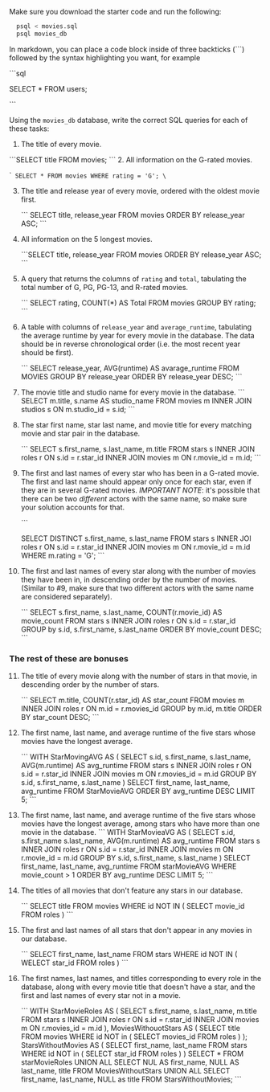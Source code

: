 Make sure you download the starter code and run the following:

```sh
  psql < movies.sql
  psql movies_db
```

In markdown, you can place a code block inside of three backticks (```) followed by the syntax highlighting you want, for example

\```sql

SELECT \* FROM users;

\```

Using the `movies_db` database, write the correct SQL queries for each of these tasks:

1.  The title of every movie.

\```SELECT title
    FROM movies;
\```
2.  All information on the G-rated movies.

\````
SELECT *
FROM movies
WHERE rating = 'G';
\```

3.  The title and release year of every movie, ordered with the
    oldest movie first.

    \``` SELECT title, release_year
        FROM movies
        ORDER BY release_year ASC;
    \```

4.  All information on the 5 longest movies.

    \```SELECT title, release_year
        FROM movies
        ORDER BY release_year ASC;
    \```

5.  A query that returns the columns of `rating` and `total`, tabulating the
    total number of G, PG, PG-13, and R-rated movies.

    \```
    SELECT rating, COUNT(*) AS Total
    FROM movies
    GROUP BY rating;
    \```

6.  A table with columns of `release_year` and `average_runtime`,
    tabulating the average runtime by year for every movie in the database. The data should be in reverse chronological order (i.e. the most recent year should be first).

    \```
    SELECT release_year, AVG(runtime) AS avarage_runtime
    FROM MOVIES
    GROUP BY release_year
    ORDER BY release_year DESC;
    \```

7.  The movie title and studio name for every movie in the
    database.
    \```
    SELECT m.title, s.name AS studio_name
    FROM movies m
    INNER JOIN studios s ON m.studio_id = s.id;
    \```

8.  The star first name, star last name, and movie title for every
    matching movie and star pair in the database.

    \```
    SELECT s.first_name, s.last_name, m.title
    FROM stars s
    INNER JOIN roles r ON s.id = r.star_id
    INNER JOIN movies m ON r.movie_id = m.id;
    \```

9.  The first and last names of every star who has been in a G-rated movie. The first and last name should appear only once for each star, even if they are in several G-rated movies. *IMPORTANT NOTE*: it's possible that there can be two *different* actors with the same name, so make sure your solution accounts for that.

    \```

    SELECT DISTINCT s.first_name, s.last_name
    FROM stars s
    INNER JOI roles r ON s.id = r.star_id
    INNER JOIN movies m ON r.movie_id = m.id
    WHERE m.rating = 'G';
    \```


10. The first and last names of every star along with the number
    of movies they have been in, in descending order by the number of movies. (Similar to #9, make sure
    that two different actors with the same name are considered separately).

    \```
    SELECT  s.first_name, s.last_name, COUNT(r.movie_id) AS movie_count
    FROM stars s
    INNER JOIN roles r ON s.id = r.star_id
    GROUP by s.id, s.first_name, s.last_name
    ORDER BY movie_count DESC;
    \```

### The rest of these are bonuses

11. The title of every movie along with the number of stars in
    that movie, in descending order by the number of stars.

    \```
    SELECT m.title, COUNT(r.star_id) AS star_count
    FROM movies m
    INNER JOIN roles r ON m.id = r.movies_id
    GROUP by m.id, m.title
    ORDER BY star_count DESC;
    \```

12. The first name, last name, and average runtime of the five
    stars whose movies have the longest average.

    \```
    WITH StarMovingAVG AS (
        SELECT s.id, s.first_name, s.last_name, AVG(m.runtime) AS avg_runtime
        FROM stars s
        INNER JOIN roles r ON s.id = r.star_id
        INNER JOIN movies m ON r.movies_id = m.id
        GROUP BY s.id, s.first_name, s.last_name
    )
    SELECT first_name, last_name, avg_runtime
    FROM StarMovieAVG
    ORDER BY avg_runtime DESC
    LIMIT 5;
    \```


13. The first name, last name, and average runtime of the five
    stars whose movies have the longest average, among stars who have more than one movie in the database.
    \```
    WITH StarMovieaVG AS (
        SELECT s.id, s.first_name s.last_name, AVG(m.runtime) AS avg_runtime
        FROM stars s
        INNER JOIN roles r ON s.id = r.star_id
        INNER JOIN movies m ON r.movie_id = m.id
        GROUP BY s.id, s.first_name, s.last_name
    )
    SELECT first_name, last_name, avg_runtime
    FROM starMovieAVG
    WHERE movie_count > 1
    ORDER BY avg_runtime DESC
    LIMIT 5;
    \```

14. The titles of all movies that don't feature any stars in our
    database.

    \```
    SELECT title
    FROM movies
    WHERE id NOT IN (
    SELECT movie_id
    FROM roles
    )
    \```


15. The first and last names of all stars that don't appear in any movies in our database.

    \```
    SELECT first_name, last_name
    FROM stars
    WHERE id NOT IN (
        WELECT star_id
        FROM roles
    )
    \```

16. The first names, last names, and titles corresponding to every
    role in the database, along with every movie title that doesn't have a star, and the first and last names of every star not in a movie.

    \```
    WITH StarMovieRoles AS (
        SELECT s.first_name, s.last_name, m.title
        FROM stars s
        INNER JOIN roles r ON s.id = r.star_id
        INNER JOIN movies m ON r.movies_id = m.id
    ),
    MoviesWithouotStars AS (
        SELECT title
        FROM movies
        WHERE id NOT in (
            SELECT movies_id
            FROM roles
        )
    );
    StarsWithoutMovies AS (
        SELECT first_name, last_name
        FROM stars
        WHERE id NOT in (
            SELECT star_id
            FROM roles
        )
    )
    SELECT * FROM starMovieRoles
    UNION ALL
    SELECT NUL AS first_name, NULL AS last_name, title FROM MoviesWithoutStars
    UNION ALL
    SELECT first_name, last_name, NULL as title FROM StarsWithoutMovies;
    \```